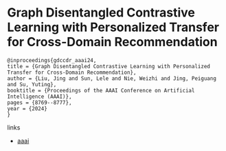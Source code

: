 # Graph Disentangled Contrastive Learning with Personalized Transfer for Cross-Domain Recommendation

```
@inproceedings{gdccdr_aaai24,
title = {Graph Disentangled Contrastive Learning with Personalized Transfer for Cross-Domain Recommendation},
author = {Liu, Jing and Sun, Lele and Nie, Weizhi and Jing, Peiguang and Su, Yuting},
booktitle = {Proceedings of the AAAI Conference on Artificial Intelligence (AAAI)},
pages = {8769--8777},
year = {2024}
}
```

links
- [aaai](https://ojs.aaai.org/index.php/AAAI/article/view/28723)
